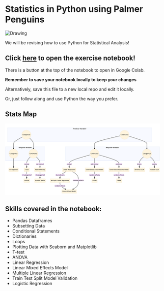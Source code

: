 # Statistics in Python using Palmer Penguins

<img src="https://allisonhorst.github.io/palmerpenguins/reference/figures/lter_penguins.png" alt="Drawing" style="width: 600px;"/>


We will be revising how to use Python for Statistical Analysis!

## Click [here](https://github.com/LydiaFrance/PythonStats/blob/main/Statistics_with_Python_Colab.ipynb) to open the exercise notebook!

There is a button at the top of the notebook to open in Google Colab. 

**Remember to save your notebook locally to keep your changes**

Alternatively, save this file to a new local repo and edit it locally. 

Or, just follow along and use Python the way you prefer. 


## Stats Map

<img src="https://github.com/LydiaFrance/PythonStats/blob/main/stats_map.png?raw=true" alt="StatsMap" style="width: 1500px;"/>


## Skills covered in the notebook:

- Pandas Dataframes
- Subsetting Data
- Conditional Statements
- Dictionaries
- Loops
- Plotting Data with Seaborn and Matplotlib
- T-test
- ANOVA
- Linear Regression
- Linear Mixed Effects Model
- Multiple Linear Regression
- Train Test Split Model Validation
- Logistic Regression



